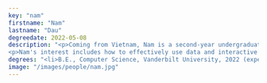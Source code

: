 ```yaml
---
key: "nam"
firstname: "Nam"
lastname: "Dau"
degreedate: 2022-05-08
description: "<p>Coming from Vietnam, Nam is a second-year undergraduate student in computer science at Vanderbilt University. He is currently working as an undergraduate research assistant in Prof. Dan Work's Lab at the Institute for Software Integrated Systems, focusing on creating interactive visualizations for micromobility data under the supervision of Dr. William Barbour</p>
<p>Nam's interest includes how to effectively use data and interactive visualizations to assist in solving problems of the world. Nam is currently developing visualizations for different sets of micromobility data to help bring micromobility projects to a wider set of audience.</p>"
degrees: "<li>B.E., Computer Science, Vanderbilt University, 2022 (expected)</li>"
image: "/images/people/nam.jpg"
---
```

